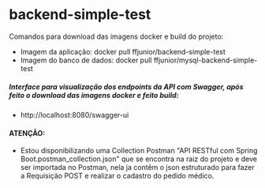# backend-simple-test

Comandos para download das imagens docker e build do projeto:

 - Imagem da aplicação:  docker pull ffjunior/backend-simple-test
 - Imagem do banco de dados: docker pull ffjunior/mysql-backend-simple-test


##### Interface para visualização dos endpoints da API com Swagger, após feito o download das imagens docker e feito build: #####
 - http://localhost:8080/swagger-ui

#### ATENÇÃO:

 - Estou disponibilizando uma Collection Postman "API RESTful com Spring Boot.postman_collection.json" que se encontra na raiz do projeto 
  e deve ser importada no Postman, nela ja contêm o json estruturado para fazer a Requisição POST e realizar o cadastro do pedido médico.

